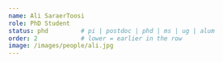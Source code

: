 ```yaml
---
name: Ali SaraerToosi
role: PhD Student
status: phd         # pi | postdoc | phd | ms | ug | alum
order: 2            # lower = earlier in the row
image: /images/people/ali.jpg
---
```

